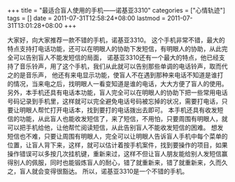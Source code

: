 +++
title = "最适合盲人使用的手机——诺基亚3310"
categories = ["心情轨迹"]
tags = []
date = 2011-07-31T12:58:24+08:00
lastmod = 2011-07-31T13:01:28+08:00
+++



大家好，向大家推荐一款不错的手机，诺基亚3310。
这个手机非常不错，最大的特点支持打电话功能，还可以在明眼人的协助下发短信，有明眼人的协助，从此完全可以告别盲人不能发短信的局面，
诺基亚3310还有一个最大的特点，他已经支持了音乐铃声，用了这个手机，我们从此就可以告别那些单调的电话铃声，取而代之的是音乐声，
他还有来电显示功能，使盲人不在遇到那种来电话不知道是谁打的情况，当来电之后，找明眼人一看变知道是谁的电话，大大方便了盲人的使用。
另外，本手机还具有电话本功能，盲人完全可以在明眼人的协助下把一些常用电话号码记录到手机里，这样就可以完全避免电话号码被忘掉的状况，需要打电话，只要让明眼人帮忙打开电话本，找到要打的电话拨出去即可。
本手机还具有收发短信的功能，从此盲人也能收发短信了，来了短信，不用怕，只要周围有明眼人，就可以把手机给他，让他帮忙阅读短信，从此告别盲人不能收发短信的困难。
想发短信也不难，只要让周围有明眼人，完全可以让明眼人告诉盲人手机中每个菜单的位置，让盲人背下来，这样，就可以估计着按手机案件，找到要操作的项目，如果操作错误可以多按几次挂机键，重新来过，这样不但让盲人朋友能给别人发短信赢得别人的佩服，同时也能锻炼盲人的耐心，错了就重新来，错了就重新来，久而久之，盲人就会变得很豁达。
所以，诺基亚3310是一个不错的手机。